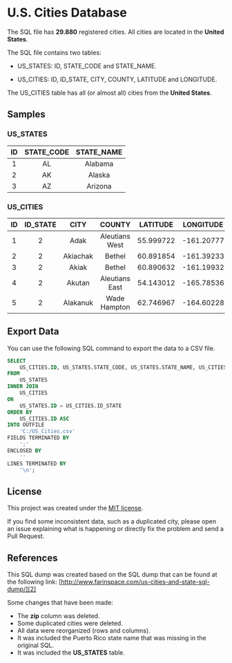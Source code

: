 # U.S. Cities Database

The SQL file has **29.880** registered cities. All cities are located in the **United States**.

The SQL file contains two tables:

 - US_STATES: ID, STATE_CODE and STATE_NAME.

 - US_CITIES: ID, ID_STATE, CITY, COUNTY, LATITUDE and LONGITUDE.

The US_CITIES table has all (or almost all) cities from the **United States**.

## Samples

### US_STATES

| ID | STATE_CODE | STATE_NAME |
|:--:|:----------:|:----------:|
|  1 |     AL     |   Alabama  |
|  2 |     AK     |   Alaska   |
|  3 |     AZ     |   Arizona  |

### US_CITIES

| ID | ID_STATE |      CITY      |      COUNTY      | LATITUDE  | LONGITUDE  |
|:--:|:--------:|:--------------:|:----------------:|:---------:|:----------:|
|  1 |    2     |      Adak      |  Aleutians West  | 55.999722 | -161.20777 |
|  2 |    2     |    Akiachak    |      Bethel      | 60.891854 | -161.39233 |
|  3 |    2     |     Akiak      |      Bethel      | 60.890632 | -161.19932 |
|  4 |    2     |     Akutan     |  Aleutians East  | 54.143012 | -165.78536 |
|  5 |    2     |    Alakanuk    |   Wade Hampton   | 62.746967 | -164.60228 |


## Export Data

You can use the following SQL command to export the data to a CSV file.

``` sql
SELECT
	US_CITIES.ID, US_STATES.STATE_CODE, US_STATES.STATE_NAME, US_CITIES.CITY, US_CITIES.COUNTY, US_CITIES.LATITUDE, US_CITIES.LONGITUDE
FROM
	US_STATES
INNER JOIN
	US_CITIES
ON
	US_STATES.ID = US_CITIES.ID_STATE
ORDER BY
	US_CITIES.ID ASC
INTO OUTFILE
	'C:/US_Cities.csv'
FIELDS TERMINATED BY
	';'
ENCLOSED BY
	''
LINES TERMINATED BY
	'\n';
```

## License

This project was created under the [MIT license][1].

If you find some inconsistent data, such as a duplicated city, please open an issue explaining what is happening or directly fix the problem and send a Pull Request.

## References

This SQL dump was created based on the SQL dump that can be found at the following link:
[http://www.farinspace.com/us-cities-and-state-sql-dump/][2]

Some changes that have been made:

 - The **zip** column was deleted.
 - Some duplicated cities were deleted.
 - All data were reorganized (rows and columns).
 - It was included the Puerto Rico state name that was missing in the original SQL.
 - It was included the **US_STATES** table.

  [1]: LICENSE
  [2]: http://www.farinspace.com/us-cities-and-state-sql-dump/

